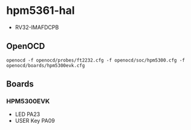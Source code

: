 # hpm5361-hal

- RV32-IMAFDCPB

## OpenOCD

```shell
openocd -f openocd/probes/ft2232.cfg -f openocd/soc/hpm5300.cfg -f openocd/boards/hpm5300evk.cfg

```

## Boards

### HPM5300EVK

- LED PA23
- USER Key PA09

